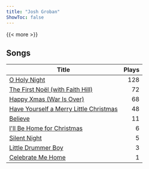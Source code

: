 ```yaml
---
title: "Josh Groban"
ShowToc: false
---
```


{{< more >}}

## Songs
Title | Plays 
----- | -----: 
[O Holy Night](/songs/o-holy-night) | 128
[The First Noël (with Faith Hill)](/songs/the-first-noel-with-faith-hill) | 72
[Happy Xmas (War Is Over)](/songs/happy-xmas-war-is-over) | 68
[Have Yourself a Merry Little Christmas](/songs/have-yourself-a-merry-little-christmas) | 48
[Believe](/songs/believe) | 11
[I'll Be Home for Christmas](/songs/ill-be-home-for-christmas) | 6
[Silent Night](/songs/silent-night) | 5
[Little Drummer Boy](/songs/little-drummer-boy) | 3
[Celebrate Me Home](/songs/celebrate-me-home) | 1


